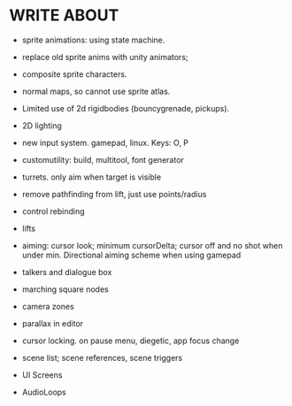 # WRITE ABOUT

+ sprite animations: using state machine.
+ replace old sprite anims with unity animators;

+ composite sprite characters.

+ normal maps, so cannot use sprite atlas.

+ Limited use of 2d rigidbodies (bouncygrenade, pickups).

+ 2D lighting

+ new input system. gamepad, linux. Keys: O, P

+ customutility: build, multitool, font generator

+ turrets. only aim when target is visible

+ remove pathfinding from lift, just use points/radius

+ control rebinding

+ lifts

+ aiming: cursor look; minimum cursorDelta; cursor off and no shot when under min. Directional aiming scheme when using gamepad

+ talkers and dialogue box

+ marching square nodes

+ camera zones

+ parallax in editor

+ cursor locking. on pause menu, diegetic, app focus change

+ scene list; scene references, scene triggers

+ UI Screens

+ AudioLoops

